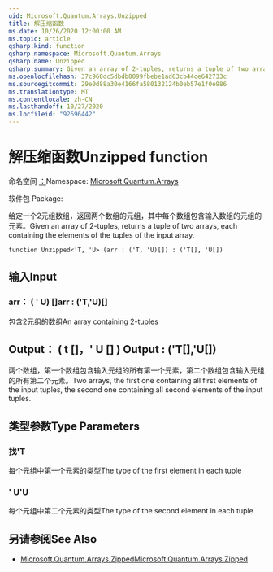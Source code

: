 ```yaml
---
uid: Microsoft.Quantum.Arrays.Unzipped
title: 解压缩函数
ms.date: 10/26/2020 12:00:00 AM
ms.topic: article
qsharp.kind: function
qsharp.namespace: Microsoft.Quantum.Arrays
qsharp.name: Unzipped
qsharp.summary: Given an array of 2-tuples, returns a tuple of two arrays, each containing the elements of the tuples of the input array.
ms.openlocfilehash: 37c960dc5dbdb8099fbebe1ad63cb44ce642733c
ms.sourcegitcommit: 29e0d88a30e4166fa580132124b0eb57e1f0e986
ms.translationtype: MT
ms.contentlocale: zh-CN
ms.lasthandoff: 10/27/2020
ms.locfileid: "92696442"
---
```

# <a name="unzipped-function"></a><span data-ttu-id="8c602-102">解压缩函数</span><span class="sxs-lookup"><span data-stu-id="8c602-102">Unzipped function</span></span>

<span data-ttu-id="8c602-103">命名空间 [：](xref:Microsoft.Quantum.Arrays)</span><span class="sxs-lookup"><span data-stu-id="8c602-103">Namespace: [Microsoft.Quantum.Arrays](xref:Microsoft.Quantum.Arrays)</span></span>

<span data-ttu-id="8c602-104">软件包 [](https://nuget.org/packages/)</span><span class="sxs-lookup"><span data-stu-id="8c602-104">Package: [](https://nuget.org/packages/)</span></span>


<span data-ttu-id="8c602-105">给定一个2元组数组，返回两个数组的元组，其中每个数组包含输入数组的元组的元素。</span><span class="sxs-lookup"><span data-stu-id="8c602-105">Given an array of 2-tuples, returns a tuple of two arrays, each containing the elements of the tuples of the input array.</span></span>

```qsharp
function Unzipped<'T, 'U> (arr : ('T, 'U)[]) : ('T[], 'U[])
```


## <a name="input"></a><span data-ttu-id="8c602-106">输入</span><span class="sxs-lookup"><span data-stu-id="8c602-106">Input</span></span>

### <a name="arr--tu"></a><span data-ttu-id="8c602-107">arr： ( ' U) []</span><span class="sxs-lookup"><span data-stu-id="8c602-107">arr : ('T,'U)[]</span></span>

<span data-ttu-id="8c602-108">包含2元组的数组</span><span class="sxs-lookup"><span data-stu-id="8c602-108">An array containing 2-tuples</span></span>



## <a name="output--tu"></a><span data-ttu-id="8c602-109">Output： ( t []，' U [] ) </span><span class="sxs-lookup"><span data-stu-id="8c602-109">Output : ('T[],'U[])</span></span>

<span data-ttu-id="8c602-110">两个数组，第一个数组包含输入元组的所有第一个元素，第二个数组包含输入元组的所有第二个元素。</span><span class="sxs-lookup"><span data-stu-id="8c602-110">Two arrays, the first one containing all first elements of the input tuples, the second one containing all second elements of the input tuples.</span></span>

## <a name="type-parameters"></a><span data-ttu-id="8c602-111">类型参数</span><span class="sxs-lookup"><span data-stu-id="8c602-111">Type Parameters</span></span>

### <a name="t"></a><span data-ttu-id="8c602-112">找</span><span class="sxs-lookup"><span data-stu-id="8c602-112">'T</span></span>

<span data-ttu-id="8c602-113">每个元组中第一个元素的类型</span><span class="sxs-lookup"><span data-stu-id="8c602-113">The type of the first element in each tuple</span></span>
### <a name="u"></a><span data-ttu-id="8c602-114">' U</span><span class="sxs-lookup"><span data-stu-id="8c602-114">'U</span></span>

<span data-ttu-id="8c602-115">每个元组中第二个元素的类型</span><span class="sxs-lookup"><span data-stu-id="8c602-115">The type of the second element in each tuple</span></span>

## <a name="see-also"></a><span data-ttu-id="8c602-116">另请参阅</span><span class="sxs-lookup"><span data-stu-id="8c602-116">See Also</span></span>

- [<span data-ttu-id="8c602-117">Microsoft.Quantum.Arrays.Zipped</span><span class="sxs-lookup"><span data-stu-id="8c602-117">Microsoft.Quantum.Arrays.Zipped</span></span>](xref:Microsoft.Quantum.Arrays.Zipped)
